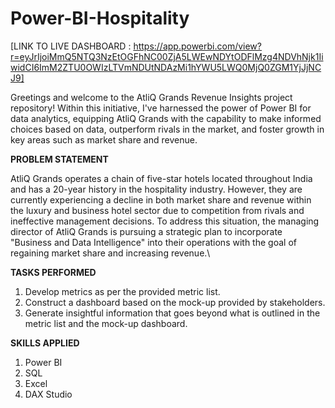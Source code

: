# Power-BI-Hospitality

[LINK TO LIVE DASHBOARD : https://app.powerbi.com/view?r=eyJrIjoiMmQ5NTQ3NzEtOGFhNC00ZjA5LWEwNDYtODFlMzg4NDVhNjk1IiwidCI6ImM2ZTU0OWIzLTVmNDUtNDAzMi1hYWU5LWQ0MjQ0ZGM1YjJjNCJ9]

Greetings and welcome to the AtliQ Grands Revenue Insights project repository! Within this initiative, I've harnessed the power of Power BI for data analytics, equipping AtliQ Grands with the capability to make informed choices based on data, outperform rivals in the market, and foster growth in key areas such as market share and revenue.

**PROBLEM STATEMENT**

AtliQ Grands operates a chain of five-star hotels located throughout India and has a 20-year history in the hospitality industry. However, they are currently experiencing a decline in both market share and revenue within the luxury and business hotel sector due to competition from rivals and ineffective management decisions. To address this situation, the managing director of AtliQ Grands is pursuing a strategic plan to incorporate "Business and Data Intelligence" into their operations with the goal of regaining market share and increasing revenue.\

**TASKS PERFORMED**

1. Develop metrics as per the provided metric list.
2. Construct a dashboard based on the mock-up provided by stakeholders.
3. Generate insightful information that goes beyond what is outlined in the metric list and the mock-up dashboard.

**SKILLS APPLIED**

1. Power BI
2. SQL
3. Excel
4. DAX Studio

   

